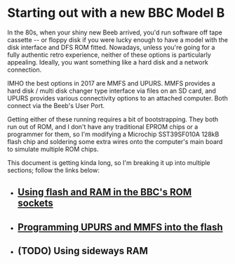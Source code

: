 Starting out with a new BBC Model B
===================================

In the 80s, when your shiny new Beeb arrived, you'd run software off tape
cassette -- or floppy disk if you were lucky enough to have a model with the
disk interface and DFS ROM fitted.  Nowadays, unless you're going for a fully
authentic retro experience, neither of these options is particularly appealing.
Ideally, you want something like a hard disk and a network connection.

IMHO the best options in 2017 are MMFS and UPURS.  MMFS provides a hard disk /
multi disk changer type interface via files on an SD card, and UPURS provides
various connectivity options to an attached computer.  Both connect via the
Beeb's User Port.

Getting either of these running requires a bit of bootstrapping.  They both run
out of ROM, and I don't have any traditional EPROM chips or a programmer for
them, so I'm modifying a Microchip SST39SF010A 128kB flash chip and soldering
some extra wires onto the computer's main board to simulate multiple ROM chips.

This document is getting kinda long, so I'm breaking it up into multiple sections; follow the links below:

- ## [Using flash and RAM in the BBC's ROM sockets](bbc_flash_and_ram.md)
- ## [Programming UPURS and MMFS into the flash](programming_flash.md)
- ## (TODO) Using sideways RAM
